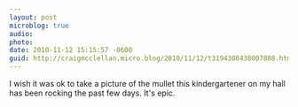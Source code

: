 ```yaml
---
layout: post
microblog: true
audio: 
photo: 
date: 2010-11-12 15:15:57 -0600
guid: http://craigmcclellan.micro.blog/2010/11/12/t3194308438007808.html
---
```

I wish it was ok to take a picture of the mullet this kindergartener on my hall has been rocking the past few days. It's epic.
